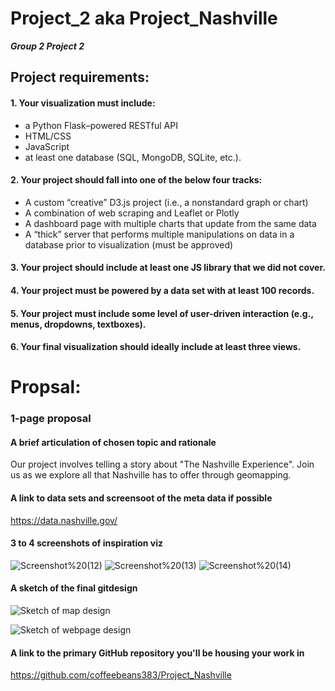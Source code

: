 # Project_2 aka Project_Nashville
_**Group 2 Project 2**_

## Project requirements:

#### 1. Your visualization must include:
- a Python Flask–powered RESTful API
- HTML/CSS
- JavaScript 
- at least one database (SQL, MongoDB, SQLite, etc.).
#### 2. Your project should fall into one of the below four tracks:
- A custom “creative” D3.js project (i.e., a nonstandard graph or chart)
- A combination of web scraping and Leaflet or Plotly
- A dashboard page with multiple charts that update from the same data
- A “thick” server that performs multiple manipulations on data in a database prior to visualization (must be approved)
#### 3. Your project should include at least one JS library that we did not cover.
#### 4. Your project must be powered by a data set with at least 100 records.
#### 5. Your project must include some level of user-driven interaction (e.g., menus, dropdowns, textboxes).
#### 6. Your final visualization should ideally include at least three views. 

# Propsal:
### 1-page proposal

#### A brief articulation of chosen topic and rationale

Our project involves telling a story about "The Nashville Experience". Join us as we explore all that Nashville has to offer through geomapping.

#### A link to data sets and screensoot of the meta data if possible

https://data.nashville.gov/

#### 3 to 4 screenshots of inspiration viz
![Screenshot%20(12)](https://github.com/coffeebeans383/Project_Nashville/blob/master/screenshots/Screenshot%20(12).png)
![Screenshot%20(13)](https://github.com/coffeebeans383/Project_Nashville/blob/master/screenshots/Screenshot%20(13).png)
![Screenshot%20(14)](https://github.com/coffeebeans383/Project_Nashville/blob/master/screenshots/Screenshot%20(14).png)

#### A sketch of the final gitdesign
![Sketch of map design](https://github.com/coffeebeans383/Project_Nashville/blob/master/Images/IMG_2973.jpg)

![Sketch of webpage design](https://github.com/coffeebeans383/Project_Nashville/blob/master/Images/IMG_20200912_140754.jpg)

#### A link to the primary GitHub repository you'll be housing your work in 

https://github.com/coffeebeans383/Project_Nashville
